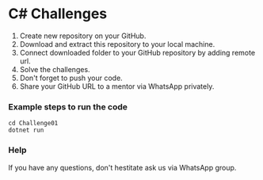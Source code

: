 # C# Challenges

1. Create new repository on your GitHub.
2. Download and extract this repository to your local machine.
3. Connect downloaded folder to your GitHub repository by adding remote url.
4. Solve the challenges.
5. Don't forget to push your code.
6. Share your GitHub URL to a mentor via WhatsApp privately.

### Example steps to run the code

```
cd Challenge01
dotnet run
```

### Help

If you have any questions, don't hestitate ask us via WhatsApp group.
